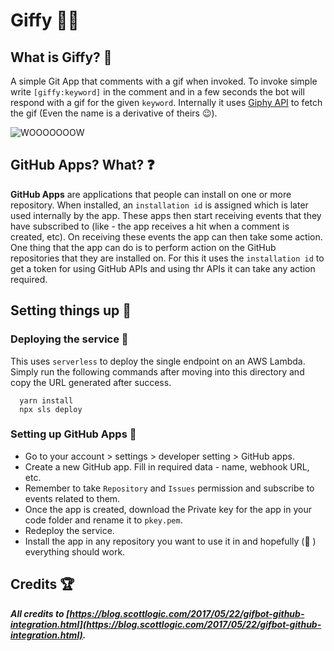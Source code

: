 # Giffy 🧙‍♂️
## What is Giffy? 🤔
A simple Git App that comments with a gif when invoked. To invoke simple write `[giffy:keyword]` in the comment and in a few seconds the bot will respond with a gif for the given `keyword`. Internally it uses [Giphy API](https://developers.giphy.com/docs/api/endpoint) to fetch the gif (Even the name is a derivative of theirs 😉). 

![WOOOOOOOW](https://media.giphy.com/media/26ufdipQqU2lhNA4g/source.gif)

## GitHub Apps? What? ❓
**GitHub Apps** are applications that people can install on one or more repository. When installed, an `installation id` is assigned which is later used internally by the app. These apps then start receiving events that they have subscribed to (like - the app receives a hit when a comment is created, etc). On receiving these events the app can then take some action. One thing that the app can do is to perform action on the GitHub repositories that they are installed on. For this it uses the `installation id` to get a token for using GitHub APIs and using thr APIs it can take any action required.

## Setting things up 🔩
### Deploying the service 🚀
This uses `serverless` to deploy the single endpoint on an AWS Lambda. Simply run the following commands after moving into this directory and copy the URL generated after success.
```
  yarn install
  npx sls deploy
```

### Setting up GitHub Apps 🚀
- Go to your account > settings > developer setting > GitHub apps.
- Create a new GitHub app. Fill in required data - name, webhook URL, etc.
- Remember to take `Repository` and `Issues` permission and subscribe to events related to them.
- Once the app is created, download the Private key for the app in your code folder and rename it to `pkey.pem`.
- Redeploy the service.
- Install the app in any repository you want to use it in and hopefully (🤞 ) everything should work.

## Credits 🏆
***All credits to [https://blog.scottlogic.com/2017/05/22/gifbot-github-integration.html](https://blog.scottlogic.com/2017/05/22/gifbot-github-integration.html).***

